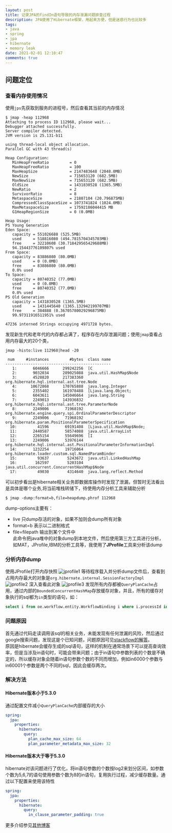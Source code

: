 ```yaml
---
layout: post
title: 记录JPA的findIn语句导致的内存泄漏问题排查过程
description: JPA使用了Hibernate框架，用起来方便，但是迷惑行为也比较多
tags:
- java
- spring
- jpa
- hibernate
- memory leak
date: 2021-02-01 12:10:47
comments: true
---
```


## 问题定位
### 查看内存使用情况
使用`jps`先获取到服务的进程号，然后查看其当前的内存情况
```shell
$ jmap -heap 112968
Attaching to process ID 112968, please wait...
Debugger attached successfully.
Server compiler detected.
JVM version is 25.131-b11

using thread-local object allocation.
Parallel GC with 43 thread(s)

Heap Configuration:
   MinHeapFreeRatio         = 0
   MaxHeapFreeRatio         = 100
   MaxHeapSize              = 2147483648 (2048.0MB)
   NewSize                  = 715653120 (682.5MB)
   MaxNewSize               = 715653120 (682.5MB)
   OldSize                  = 1431830528 (1365.5MB)
   NewRatio                 = 2
   SurvivorRatio            = 8
   MetaspaceSize            = 21807104 (20.796875MB)
   CompressedClassSpaceSize = 1073741824 (1024.0MB)
   MaxMetaspaceSize         = 17592186044415 MB
   G1HeapRegionSize         = 0 (0.0MB)

Heap Usage:
PS Young Generation
Eden Space:
   capacity = 551026688 (525.5MB)
   used     = 518816080 (494.7815704345703MB)
   free     = 32210608 (30.718429565429688MB)
   94.15443776109807% used
From Space:
   capacity = 83886080 (80.0MB)
   used     = 0 (0.0MB)
   free     = 83886080 (80.0MB)
   0.0% used
To Space:
   capacity = 80740352 (77.0MB)
   used     = 0 (0.0MB)
   free     = 80740352 (77.0MB)
   0.0% used
PS Old Generation
   capacity = 1431830528 (1365.5MB)
   used     = 1431445640 (1365.132942199707MB)
   free     = 384888 (0.36705780029296875MB)
   99.97311916511951% used

47236 interned Strings occupying 4971728 bytes.
```
发现新生代和老年代的内存都占满了，程序存在内存泄漏问题；使用`jmap`查看占用内存最大的20个类，
```shell
jmap -histo:live 112968|head -20

 num     #instances         #bytes  class name
----------------------------------------------
   1:       6046666      299242256  [C
   2:       9032034      289025088  java.util.HashMap$Node
   3:       4528820      217383360  org.hibernate.hql.internal.ast.tree.Node
   4:      10672868      170765888  java.lang.Integer
   5:       2355402      161978488  [Ljava.lang.Object;
   6:       6043611      145046664  java.lang.String
   7:       2249013      143936832  org.hibernate.hql.internal.ast.tree.ParameterNode
   8:       2249006       71968192  org.hibernate.engine.query.spi.OrdinalParameterDescriptor
   9:       2249006       71968192  org.hibernate.param.PositionalParameterSpecification
  10:         41596       69191408  [Ljava.util.HashMap$Node;
  11:       2440587       58574088  java.util.ArrayList
  12:       2265154       55649696  [I
  13:       2249006       53976144  org.hibernate.hql.internal.ast.PositionalParameterInformationImpl
  14:       1232254       19716064  org.hibernate.loader.custom.sql.NamedParamBinder
  15:         93637        5243672  java.util.LinkedHashMap
  16:        162597        5203104  java.util.concurrent.ConcurrentHashMap$Node
  17:         49030        4314640  java.lang.reflect.Method
  ```
  可以初步看出是hibernate相关业务即数据库操作时发现了泄漏，但暂时无法看出是具体是哪个业务,将当前堆栈转储下，待使用内存分析工具来辅助分析
  ```shell
  $ jmap -dump:format=b,file=heapdump.phrof 112968
  ```
  dump-options主要有：

* live 只dump存活的对象，如果不加则会dump所有对象
* format=b 表示以二进制格式
* file=filepath 输出到某个文件中  
此命令把java堆中的对象dump到本地文件，然后使用第三方工具进行分析，如MAT，JProfile,IBM的分析工具等，我使用了**JProfile**工具来分析该dump  

### 分析内存dump
使用JProfile打开内存快照
![jprofile1](/img/java/jprofile1.png)
等待程序载入并分析dump文件后，查看到占用内存最大的对象是`org.hibernate.internal.SessionFactoryImpl`
![jprofile2](/img/java/jprofile2.png)
深入查看此对象
![jprofile3](/img/java/jprofile3.png)
发现所有内存都被`QueryPlanCache`占用，通过内部的`BoundedConcurrentHashMap`存放缓存对象，并且，所有的缓存对象执行的sql都为`in`类型的语句，如：
```sql
select i from oe.workflow.entity.WorkflowBinding i where i.processId in (?1, ?2, ?3, ?4, ?5, ?6, ?7, ?8, ?9, ?10, ?11, ?12, ?13, ?14, ?15, ?16, ?17, ?18, ?19, ?20, ?21, ?22, ?23, ?24)
```
### 问题原因
首先通过代码走读调用该sql的相关业务，未能发现有任何泄漏的风险，然后通过google搜索问题，发现这是个已知问题，问题原因可见[stackflow的解答](https://stackoverflow.com/questions/31557076/spring-hibernate-query-plan-cache-memory-usage)。  
原因是hibernate会缓存生成的sql语句，这样的机制在通常场景下可以提高查询效率，但是当涉及in语句时，可能会带来问题；由于in语句中参数列表的个数是不确定的，所以缓存对象会随着in语句参数个数的不同而增加，例如in6000个参数与in60001个参数是两个不同的sql，因此会缓存两次。
### 解决方法
#### Hibernate版本小于5.3.0 
通过配置文件减小`QueryPlanCache`内部缓存的大小
```yaml
spring:
  jpa:
    properties:
      hibernate:
        query:
          plan_cache_max_size: 64
          plan_parameter_metadata_max_size: 32
```
#### Hibernate版本大于等于5.3.0
hibernate对该问题进行了优化，将in语句参数的个数按log2来划分区间，如参数个数为5,6,7的语句使用参数个数为8的in语句，复用执行过程，减少缓存数量。通过以下配置来使用该特性
```yaml
spring:
  jpa:
    properties:
      hibernate:
        query:
          in_clause_parameter_padding: true
```
更多介绍参见[其他博客](https://vladmihalcea.com/improve-statement-caching-efficiency-in-clause-parameter-padding/)


